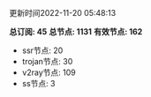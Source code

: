 更新时间2022-11-20 05:48:13

**总订阅: 45**
**总节点: 1131**
**有效节点: 162**
- ssr节点: 20
- trojan节点: 30
- v2ray节点: 109
- ss节点: 3
